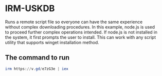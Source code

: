 # IRM-USKDB

Runs a remote script file so everyone can have the same experience without complex downloading procedures.
In this example, node.js is used to proceed further complex operations intended. 
If node.js is not installed in the system, it first prompts the user to install. 
This can work with any script utility that supports winget installation method. 

## The command to run

```powershell
irm https://v.gd/e7zG3e | iex
```

